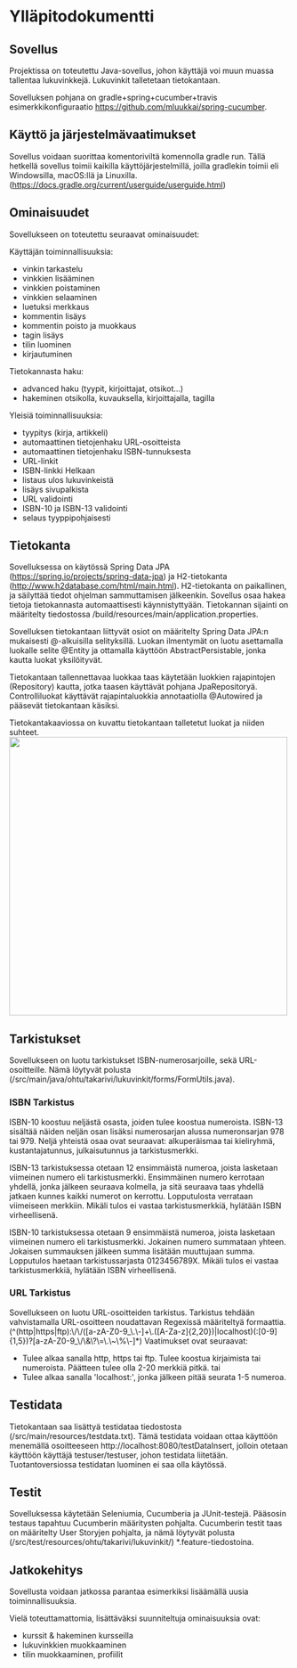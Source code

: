 # Ylläpitodokumentti 

## Sovellus
Projektissa on toteutettu Java-sovellus, johon käyttäjä voi muun muassa tallentaa lukuvinkkejä. Lukuvinkit talletetaan tietokantaan.

Sovelluksen pohjana on gradle+spring+cucumber+travis esimerkkikonfiguraatio https://github.com/mluukkai/spring-cucumber.

## Käyttö ja järjestelmävaatimukset
Sovellus voidaan suorittaa komentoriviltä komennolla gradle run. Tällä hetkellä sovellus toimii kaikilla käyttöjärjestelmillä, joilla gradlekin toimii eli Windowsilla, macOS:llä ja Linuxilla. (https://docs.gradle.org/current/userguide/userguide.html)

## Ominaisuudet
Sovellukseen on toteutettu seuraavat ominaisuudet: 

Käyttäjän toiminnallisuuksia:
* vinkin tarkastelu
* vinkkien lisääminen
* vinkkien poistaminen
* vinkkien selaaminen
* luetuksi merkkaus
* kommentin lisäys
* kommentin poisto ja muokkaus
* tagin lisäys
* tilin luominen
* kirjautuminen

Tietokannasta haku:
* advanced haku (tyypit, kirjoittajat, otsikot...)
* hakeminen otsikolla, kuvauksella, kirjoittajalla, tagilla

Yleisiä toiminnallisuuksia:
* tyypitys (kirja, artikkeli)
* automaattinen tietojenhaku URL-osoitteista
* automaattinen tietojenhaku ISBN-tunnuksesta
* URL-linkit
* ISBN-linkki Helkaan
* listaus ulos lukuvinkeistä
* lisäys sivupalkista
* URL validointi
* ISBN-10 ja ISBN-13 validointi
* selaus tyyppipohjaisesti

## Tietokanta
Sovelluksessa on käytössä Spring Data JPA (https://spring.io/projects/spring-data-jpa) ja H2-tietokanta (http://www.h2database.com/html/main.html). H2-tietokanta on paikallinen, ja säilyttää tiedot ohjelman sammuttamisen jälkeenkin. Sovellus osaa hakea tietoja tietokannasta automaattisesti käynnistyttyään. Tietokannan sijainti on määritelty tiedostossa /build/resources/main/application.properties.

Sovelluksen tietokantaan liittyvät osiot on määritelty Spring Data JPA:n mukaisesti @-alkuisilla selityksillä. Luokan ilmentymät on luotu asettamalla luokalle selite @Entity ja ottamalla käyttöön AbstractPersistable, jonka kautta luokat yksilöityvät.

Tietokantaan tallennettavaa luokkaa taas käytetään luokkien rajapintojen (Repository) kautta, jotka taasen käyttävät pohjana JpaRepositoryä. Controlliluokat käyttävät rajapintaluokkia annotaatiolla @Autowired ja pääsevät tietokantaan käsiksi.

Tietokantakaaviossa on kuvattu tietokantaan talletetut luokat ja niiden suhteet.
<img src="https://github.com/ohtu-takarivi/lukuvinkit/blob/master/documentation/maintenance/tietokantakaavio.png" width="500">


## Tarkistukset
Sovellukseen on luotu tarkistukset ISBN-numerosarjoille, sekä URL-osoitteille. Nämä löytyvät polusta (/src/main/java/ohtu/takarivi/lukuvinkit/forms/FormUtils.java).

### ISBN Tarkistus
ISBN-10 koostuu neljästä osasta, joiden tulee koostua numeroista. ISBN-13 sisältää näiden neljän osan lisäksi numerosarjan alussa numeronsarjan 978 tai 979. Neljä yhteistä osaa ovat seuraavat: alkuperäismaa tai kieliryhmä, kustantajatunnus, julkaisutunnus ja tarkistusmerkki.

ISBN-13 tarkistuksessa otetaan 12 ensimmäistä numeroa, joista lasketaan viimeinen numero eli tarkistusmerkki. Ensimmäinen numero kerrotaan yhdellä, jonka jälkeen seuraava kolmella, ja sitä seuraava taas yhdellä jatkaen kunnes kaikki numerot on kerrottu. Lopputulosta verrataan viimeiseen merkkiin. Mikäli tulos ei vastaa tarkistusmerkkiä, hylätään ISBN virheellisenä.

ISBN-10 tarkistuksessa otetaan 9 ensimmäistä numeroa, joista lasketaan viimeinen numero eli tarkistusmerkki. Jokainen numero summataan yhteen. Jokaisen summauksen jälkeen summa lisätään muuttujaan summa. Lopputulos haetaan tarkistussarjasta 0123456789X. Mikäli tulos ei vastaa tarkistusmerkkiä, hylätään ISBN virheellisenä.

### URL Tarkistus
Sovellukseen on luotu URL-osoitteiden tarkistus. Tarkistus tehdään vahvistamalla URL-osoitteen noudattavan Regexissä määriteltyä formaattia. 
(^(http|https|ftp):\\/\\/([a-zA-Z0-9_\\.\\-]+\\.([A-Za-z]{2,20})|localhost)(:[0-9]{1,5})?[a-zA-Z0-9_\\/\\&\\?\\=\\.\\~\\%\\-]*)
Vaatimukset ovat seuraavat:
* Tulee alkaa sanalla http, https tai ftp. Tulee koostua kirjaimista tai numeroista. Päätteen tulee olla 2-20 merkkiä pitkä.
tai
* Tulee alkaa sanalla 'localhost:', jonka jälkeen pitää seurata 1-5 numeroa.

## Testidata
Tietokantaan saa lisättyä testidataa tiedostosta (/src/main/resources/testdata.txt). Tämä testidata voidaan ottaa käyttöön menemällä osoitteeseen http://localhost:8080/testDataInsert, jolloin otetaan käyttöön käyttäjä testuser/testuser, johon testidata liitetään. Tuotantoversiossa testidatan luominen ei saa olla käytössä.

## Testit
Sovelluksessa käytetään Seleniumia, Cucumberia ja JUnit-testejä. Pääsosin testaus tapahtuu Cucumberin määritysten pohjalta. Cucumberin testit taas on määritelty User Storyjen pohjalta, ja nämä löytyvät polusta (/src/test/resources/ohtu/takarivi/lukuvinkit/) *.feature-tiedostoina.

## Jatkokehitys
Sovellusta voidaan jatkossa parantaa esimerkiksi lisäämällä uusia toiminnallisuuksia. 

Vielä toteuttamattomia, lisättäväksi suunniteltuja ominaisuuksia ovat:
* kurssit & hakeminen kursseilla	
* lukuvinkkien muokkaaminen	
* tilin muokkaaminen, profiilit	